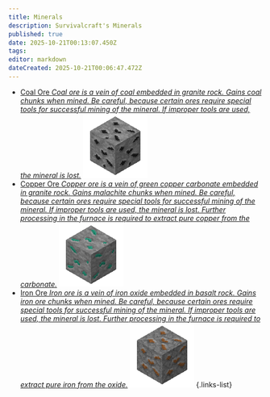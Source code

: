 ```yaml
---
title: Minerals
description: Survivalcraft's Minerals
published: true
date: 2025-10-21T00:13:07.450Z
tags: 
editor: markdown
dateCreated: 2025-10-21T00:06:47.472Z
---
```


- [Coal Ore *Coal ore is a vein of coal embedded in granite rock. Gains coal chunks when mined. Be careful, because certain ores require special tools for successful mining of the mineral. If improper tools are used, the mineral is lost.*](/Recipaedia/Minerals/Coal_Ore) ![](/blocks-24/Coal_Ore-0.png)
- [Copper Ore *Copper ore is a vein of green copper carbonate embedded in granite rock. Gains malachite chunks when mined. Be careful, because certain ores require special tools for successful mining of the mineral. If improper tools are used, the mineral is lost. Further processing in the furnace is required to extract pure copper from the carbonate.*](/Recipaedia/Minerals/Copper_Ore) ![](/blocks-24/Copper_Ore-0.png)
- [Iron Ore *Iron ore is a vein of iron oxide embedded in basalt rock. Gains iron ore chunks when mined. Be careful, because certain ores require special tools for successful mining of the mineral. If improper tools are used, the mineral is lost. Further processing in the furnace is required to extract pure iron from the oxide.*](/Recipaedia/Minerals/Iron_Ore) ![](/blocks-24/Iron_Ore-0.png)
{.links-list}